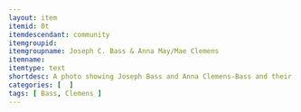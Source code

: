 ```yaml
---
layout: item
itemid: 0t
itemdescendant: community
itemgroupid: 
itemgroupname: Joseph C. Bass & Anna May/Mae Clemens 
itemname: 
itemtype: text
shortdesc: A photo showing Joseph Bass and Anna Clemens-Bass and their Marriage Certificate (c. 1920)
categories: [  ]
tags: [ Bass, Clemens ]
---
```








